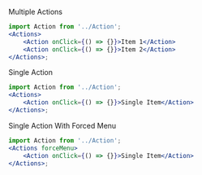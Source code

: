 Multiple Actions

```jsx
import Action from '../Action';
<Actions>
    <Action onClick={() => {}}>Item 1</Action>
    <Action onClick={() => {}}>Item 2</Action>
</Actions>;
```

Single Action

```jsx
import Action from '../Action';
<Actions>
    <Action onClick={() => {}}>Single Item</Action>
</Actions>;
```

Single Action With Forced Menu

```jsx
import Action from '../Action';
<Actions forceMenu>
    <Action onClick={() => {}}>Single Item</Action>
</Actions>;
```
